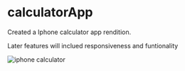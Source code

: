# calculatorApp

Created a Iphone calculator app rendition.

Later features will inclued responsiveness and funtionality

![iphone calculator](https://media.licdn.com/dms/image/C5622AQEO9JyinEEAqA/feedshare-shrink_800/0/1672930169639?e=1675900800&v=beta&t=1cg_GmK28U50N1cge_tDpDcctisWYlftPSDyuO-xQxY)
